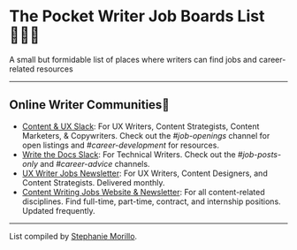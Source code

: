 
# The Pocket Writer Job Boards List 🧑🏻‍💻
A small but formidable list of places where writers can find jobs and career-related resources

---

## Online Writer Communities📨

- [Content & UX Slack](https://contentandux.org/join.html): For UX Writers, Content Strategists, Content Marketers, & Copywriters. Check out the _#job-openings_ channel for open listings and _#career-development_ for resources.
- [Write the Docs Slack](https://www.writethedocs.org/slack/): For Technical Writers. Check out the _#job-posts-only_ and _#career-advice_ channels.
- [UX Writer Jobs Newsletter](https://uxwriterjobs.uxwriterscollective.com/newsletter): For UX Writers, Content Designers, and Content Strategists. Delivered monthly.
- [Content Writing Jobs Website & Newsletter](https://contentwritingjobs.com/): For all content-related disciplines. Find full-time, part-time, contract, and internship positions. Updated frequently.

---

List compiled by [Stephanie Morillo](https://www.stephaniemorillo.co/links).
